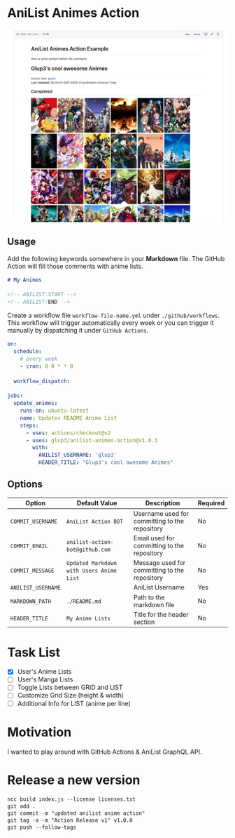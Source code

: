 # AniList Animes Action

![Example Screenshot](./screenshots/screenshot1.png?raw=true)

## Usage

Add the following keywords somewhere in your **Markdown** file. The GitHub Action will fill those comments with anime lists.

```Markdown
# My Animes

<!-- ANILIST:START -->
<!-- ANILIST:END -->
```

Create a workflow file `workflow-file-name.yml` under `./github/workflows`. This workflow will trigger automatically
every week or you can trigger it manually by dispatching it under `GitHub Actions`.

```YAML
on:
  schedule:
    # every week
    - cron: 0 0 * * 0

  workflow_dispatch:

jobs:
  update_animes:
    runs-on: ubuntu-latest
    name: Updates README Anime List
    steps:
      - uses: actions/checkout@v2
      - uses: glup3/anilist-animes-action@v1.0.3
        with:
          ANILIST_USERNAME: 'glup3'
          HEADER_TITLE: "Glup3's cool awesome Animes"

```

## Options

| Option             | Default Value                            | Description                                    | Required |
| ------------------ | ---------------------------------------- | ---------------------------------------------- | -------- |
| `COMMIT_USERNAME`  | `AniList Action BOT`                     | Username used for committing to the repository | No       |
| `COMMIT_EMAIL`     | `anilist-action-bot@github.com`          | Email used for committing to the repository    | No       |
| `COMMIT_MESSAGE`   | `Updated Markdown with Users Anime List` | Message used for committing to the repository  | No       |
| `ANILIST_USERNAME` |                                          | AniList Username                               | Yes      |
| `MARKDOWN_PATH`    | `./README.md`                            | Path to the markdown file                      | No       |
| `HEADER_TITLE`     | `My Anime Lists`                         | Title for the header section                   | No       |

# Task List

- [x] User's Anime Lists
- [ ] User's Manga Lists
- [ ] Toggle Lists between GRID and LIST
- [ ] Customize Grid Size (height & width)
- [ ] Additional Info for LIST (anime per line)

# Motivation

I wanted to play around with GitHub Actions & AniList GraphQL API.

# Release a new version

```
ncc build index.js --license licenses.txt
git add .
git commit -m "updated anilist anime action"
git tag -a -m "Action Release v1" v1.0.0
git push --follow-tags
```
